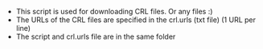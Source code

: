 - This script is used for downloading CRL files. Or any files :)
- The URLs of the CRL files are specified in the crl.urls (txt file) (1 URL per line)
- The script and crl.urls file are in the same folder
